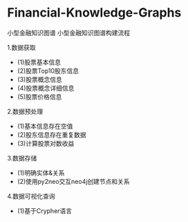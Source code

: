 # Financial-Knowledge-Graphs
小型金融知识图谱
小型金融知识图谱构建流程

1.数据获取

+ (1)股票基本信息
+ (2)股票Top10股东信息
+ (3)股票概念信息
+ (4)股票概念详细信息
+ (5)股票价格信息

2.数据预处理
+ (1)基本信息存在空值
+ (2)股东信息存在重复数据
+ (3)计算股票对数收益

3.数据存储
+ (1)明确实体&关系
+ (2)使用py2neo交互neo4j创建节点和关系

4.数据可视化查询
+ (1)基于Crypher语言
